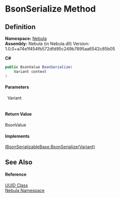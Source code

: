 # BsonSerialize Method




## Definition
**Namespace:** <a href="N_Nebula">Nebula</a>  
**Assembly:** Nebula (in Nebula.dll) Version: 1.0.0+a74e1f454fb572dfd95c249b7895aa6542c85b05

**C#**
``` C#
public BsonValue BsonSerialize(
	Variant context
)
```



#### Parameters
<dl><dt>  Variant</dt><dd> </dd></dl>

#### Return Value
BsonValue

#### Implements
<a href="M_Nebula_Serialization_IBsonSerializableBase_BsonSerialize">IBsonSerializableBase.BsonSerialize(Variant)</a>  


## See Also


#### Reference
<a href="T_Nebula_UUID">UUID Class</a>  
<a href="N_Nebula">Nebula Namespace</a>  
